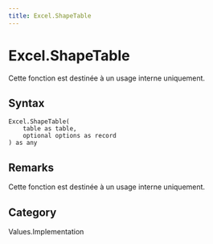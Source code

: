 ```yaml
---
title: Excel.ShapeTable
---
```


# Excel.ShapeTable


Cette fonction est destinée à un usage interne uniquement.


## Syntax

```powerquery
Excel.ShapeTable(
    table as table,
    optional options as record
) as any
```


## Remarks

Cette fonction est destinée à un usage interne uniquement.



## Category
Values.Implementation
